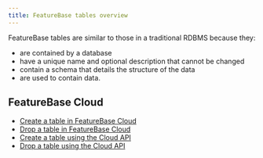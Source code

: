 ```yaml
---
title: FeatureBase tables overview
---
```


FeatureBase tables are similar to those in a traditional RDBMS because they:
* are contained by a database
* have a unique name and optional description that cannot be changed
* contain a schema that details the structure of the data
* are used to contain data.

## FeatureBase Cloud

* [Create a table in FeatureBase Cloud](/cloud/cloud-databases/cloud-create-table)
* [Drop a table in FeatureBase Cloud](/cloud/cloud-databases/cloud-drop-table)
* [Create a table using the Cloud API](/cloud/cloud-databases/create-table-api)
* [Drop a table using the Cloud API](/cloud/cloud-databases/drop-table-api)
